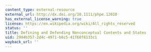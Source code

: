 ```yaml
---
content_type: external-resource
external_url: http://dx.doi.org/10.1111/phpe.12010
has_external_license_warning: true
license: https://en.wikipedia.org/wiki/All_rights_reserved
status: ''
title: Defining and Defending Nonconceptual Contents and States
uid: 2994b357-2d4c-4971-b8c5-41f60f8133c1
wayback_url: ''
---
```


